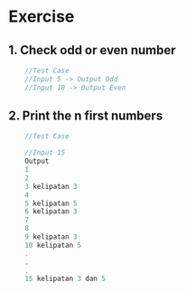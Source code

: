 # Exercise 

## 1. Check odd or even number
```javascript
    //Test Case
    //Input 5 -> Output Odd
    //Input 10 -> Output Even
```

## 2. Print the n first numbers
```javascript
    //Test Case

    //Input 15
    Output
    1 
    2
    3 kelipatan 3
    4
    5 kelipatan 5
    6 kelipatan 3
    7
    8
    9 kelipatan 3
    10 kelipatan 5
    .
    .
    .
    15 kelipatan 3 dan 5

```